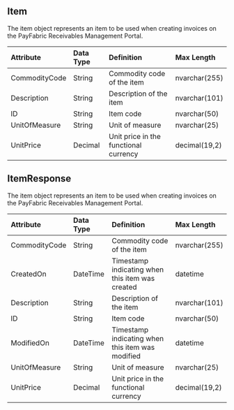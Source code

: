 ## Item
The item object represents an item to be used when creating invoices on the PayFabric Receivables Management Portal.

| Attribute | Data Type | Definition | Max Length |
| :----------- | :--------- | :--------- | :--------- |
| CommodityCode | String | Commodity code of the item | nvarchar(255) |
| Description | String | Description of the item | nvarchar(101) |
| ID | String | Item code | nvarchar(50) |
| UnitOfMeasure | String | Unit of measure | nvarchar(25) |
| UnitPrice | Decimal | Unit price in the functional currency | decimal(19,2) |

## ItemResponse
The item object represents an item to be used when creating invoices on the PayFabric Receivables Management Portal.

| Attribute | Data Type | Definition | Max Length |
| :----------- | :--------- | :--------- | :--------- |
| CommodityCode | String | Commodity code of the item | nvarchar(255) |
| CreatedOn | DateTime | Timestamp indicating when this item was created | datetime |
| Description | String | Description of the item | nvarchar(101) |
| ID | String | Item code | nvarchar(50) |
| ModifiedOn | DateTime | Timestamp indicating when this item was modified | datetime |
| UnitOfMeasure | String | Unit of measure | nvarchar(25) |
| UnitPrice | Decimal | Unit price in the functional currency | decimal(19,2) |